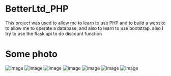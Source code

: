 # BetterLtd_PHP
This project was used to allow me to learn to use PHP and to build a website to allow me to operate a database, and also to learn to use bootstrap.
also I try to use the flask api to do discount function

# Some photo

![image](https://user-images.githubusercontent.com/31412017/208286189-5deda20d-27f0-4952-a27e-72bd7c4406d5.png)
![image](https://user-images.githubusercontent.com/31412017/208286500-8751cc6b-ccf0-4f26-8830-6123ed03114d.png)
![image](https://user-images.githubusercontent.com/31412017/208286533-ce6668fd-e25f-413f-bff0-b0d531fa066b.png)
![image](https://user-images.githubusercontent.com/31412017/208286540-ecbf9850-25fa-4859-87a6-2a3c2c8b0d77.png)
![image](https://user-images.githubusercontent.com/31412017/208286602-867bf1c1-6215-4e99-9f81-9e202d654417.png)
![image](https://user-images.githubusercontent.com/31412017/208286605-aadf324b-8158-447d-bbb7-7055df8f5a3e.png)
![image](https://user-images.githubusercontent.com/31412017/208286635-5baf811f-9c78-4f5e-bc1d-f3bb426ea88d.png)
